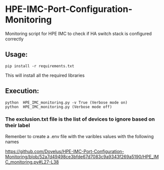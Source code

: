 # HPE-IMC-Port-Configuration-Monitoring

Monitoring script for HPE IMC to check if HA switch stack is configured correctly

## Usage:

    pip install -r requirements.txt
    
This will install all the required libraries

## Execution:
    
    python  HPE_IMC_monitoring.py -v True (Verbose mode on)
    python  HPE_IMC_monitoring.py (Verbose mode off)


### The exclusion.txt file is the list of devices to ignore based on their label

Remenber to create a .env file with the varibles values with the following names

https://github.com/Dovelus/HPE-IMC-Port-Configuration-Monitoring/blob/52a7d49498ce3bfde67d7083c9a9343f269a5190/HPE_IMC_monitoring.py#L27-L38
